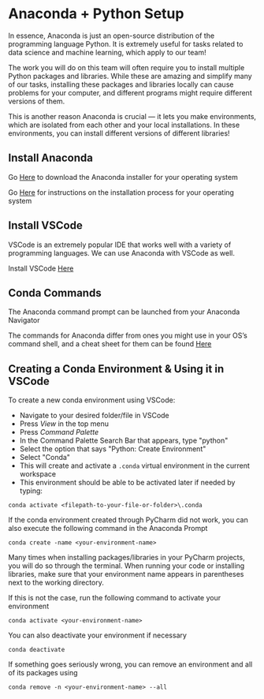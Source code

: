 # Anaconda + Python Setup

In essence, Anaconda is just an open-source distribution of the programming language Python.  It is extremely useful for tasks related to data science and machine learning, which apply to our team!

The work you will do on this team will often require you to install multiple Python packages and libraries.  While these are amazing and simplify many of our tasks, installing these packages and libraries locally can cause problems for your computer, and different programs might require different versions of them.

This is another reason Anaconda is crucial — it lets you make environments, which are isolated from each other and your local installations.  In these environments, you can install different versions of different libraries!

## Install Anaconda

Go [Here](https://www.anaconda.com/download/) to download the Anaconda installer for your operating system

Go [Here](https://docs.anaconda.com/free/anaconda/install/index.html) for instructions on the installation process for your operating system

## Install VSCode

VSCode is an extremely popular IDE that works well with a variety of programming languages. We can use Anaconda with VSCode as well.

Install VSCode [Here](https://code.visualstudio.com/docs/setup/setup-overview)

## Conda Commands

The Anaconda command prompt can be launched from your Anaconda Navigator

The commands for Anaconda differ from ones you might use in your OS’s command shell, and a cheat sheet for them can be found [Here](https://docs.conda.io/projects/conda/en/4.6.0/_downloads/52a95608c49671267e40c689e0bc00ca/conda-cheatsheet.pdf)

## Creating a Conda Environment & Using it in VSCode

To create a new conda environment using VSCode:

- Navigate to your desired folder/file in VSCode
- Press *View* in the top menu
- Press *Command Palette*
- In the Command Palette Search Bar that appears, type "python"
- Select the option that says "Python: Create Environment"
- Select "Conda"
- This will create and activate a `.conda` virtual environment in the current workspace
- This environment should be able to be activated later if needed by typing:
```shell
conda activate <filepath-to-your-file-or-folder>\.conda
```

If the conda environment created through PyCharm did not work, you can also execute the following command in the Anaconda Prompt
```shell
conda create -name <your-environment-name>
```

Many times when installing packages/libraries in your PyCharm projects, you will do so through the terminal.  When running your code or installing libraries, make sure that your environment name appears in parentheses next to the working directory.

If this is not the case, run the following command to activate your environment
```shell
conda activate <your-environment-name>
```

You can also deactivate your environment if necessary
```shell
conda deactivate
```

If something goes seriously wrong, you can remove an environment and all of its packages using
```shell
conda remove -n <your-environment-name> --all
```




